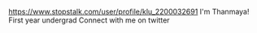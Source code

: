 https://www.stopstalk.com/user/profile/klu_2200032691
I'm Thanmaya!
First year undergrad
Connect with me on twitter


